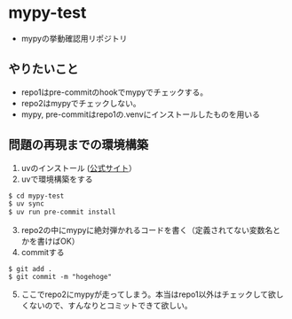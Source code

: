 # mypy-test

- mypyの挙動確認用リポジトリ

## やりたいこと

- repo1はpre-commitのhookでmypyでチェックする。
- repo2はmypyでチェックしない。
- mypy, pre-commitはrepo1の.venvにインストールしたものを用いる

## 問題の再現までの環境構築

1. uvのインストール ([公式サイト](https://docs.astral.sh/uv/#getting-started)）
2. uvで環境構築をする
  ```bash
  $ cd mypy-test
  $ uv sync
  $ uv run pre-commit install
  ```
3. repo2の中にmypyに絶対弾かれるコードを書く（定義されてない変数名とかを書けばOK）
4. commitする
  ```
  $ git add .
  $ git commit -m "hogehoge"
  ```
5. ここでrepo2にmypyが走ってしまう。本当はrepo1以外はチェックして欲しくないので、すんなりとコミットできて欲しい。
